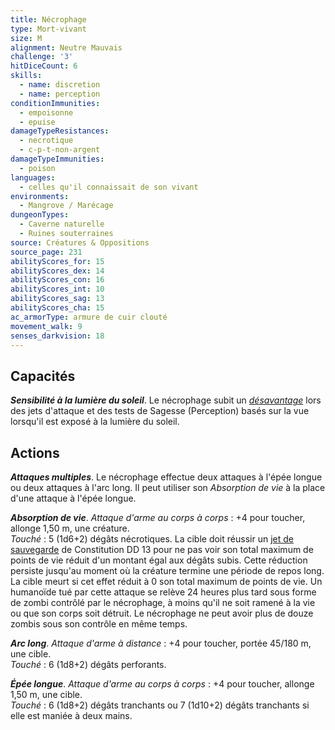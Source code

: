 ```yaml
---
title: Nécrophage
type: Mort-vivant
size: M
alignment: Neutre Mauvais
challenge: '3'
hitDiceCount: 6
skills:
  - name: discretion
  - name: perception
conditionImmunities:
  - empoisonne
  - epuise
damageTypeResistances:
  - necrotique
  - c-p-t-non-argent
damageTypeImmunities:
  - poison
languages:
  - celles qu'il connaissait de son vivant
environments:
  - Mangrove / Marécage
dungeonTypes:
  - Caverne naturelle
  - Ruines souterraines
source: Créatures & Oppositions
source_page: 231
abilityScores_for: 15
abilityScores_dex: 14
abilityScores_con: 16
abilityScores_int: 10
abilityScores_sag: 13
abilityScores_cha: 15
ac_armorType: armure de cuir clouté
movement_walk: 9
senses_darkvision: 18
---
```

## Capacités
_**Sensibilité à la lumière du soleil**_. Le nécrophage subit un [_désavantage_](/utiliser-les-caracteristiques/#avantage-et-desavantage) lors des jets d'attaque et des tests de Sagesse (Perception) basés sur la vue lorsqu'il est exposé à la lumière du soleil.

## Actions
_**Attaques multiples**_. Le nécrophage effectue deux attaques à l'épée longue ou deux attaques à l'arc long. Il peut utiliser son _Absorption de vie_ à la place d'une attaque à l'épée longue.

_**Absorption de vie**_. _Attaque d'arme au corps à corps_ : +4 pour toucher, allonge 1,50 m, une créature.  
_Touché_ : 5 (1d6+2) dégâts nécrotiques. La cible doit réussir un [jet de sauvegarde](/utiliser-les-caracteristiques/#jets-de-sauvegarde) de Constitution DD 13 pour ne pas voir son total maximum de points de vie réduit d'un montant égal aux dégâts subis. Cette réduction persiste jusqu'au moment où la créature termine une période de repos long. La cible meurt si cet effet réduit à 0 son total maximum de points de vie. Un humanoïde tué par cette attaque se relève 24 heures plus tard sous forme de zombi contrôlé par le nécrophage, à moins qu'il ne soit ramené à la vie ou que son corps soit détruit. Le nécrophage ne peut avoir plus de douze zombis sous son contrôle en même temps.

_**Arc long**_. _Attaque d'arme à distance_ : +4 pour toucher, portée 45/180 m, une cible.  
_Touché_ : 6 (1d8+2) dégâts perforants.

_**Épée longue**_. _Attaque d'arme au corps à corps_ : +4 pour toucher, allonge 1,50 m, une cible.  
_Touché_ : 6 (1d8+2) dégâts tranchants ou 7 (1d10+2) dégâts tranchants si elle est maniée à deux mains.
